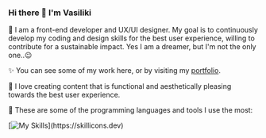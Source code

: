 ### Hi there 👋 I'm Vasiliki

🌈 I am a front-end developer and UX/UI designer. My goal is to continuously develop my coding and design skills for the best user experience, willing to contribute for a sustainable impact. Yes I am a dreamer, but I'm not the only one..😉

✨ You can see some of my work here, or by visiting my [portfolio](https://vassod.github.io).

🎨 I love creating content that is functional and aesthetically pleasing towards the best user experience.

🔧 These are some of the programming languages and tools I use the most:  

[![My Skills](https://skillicons.dev/icons?i=html,css,js,react,typescript,bootstrap,figma,vscode,git,c,python,flask,bash,)](https://skillicons.dev)
